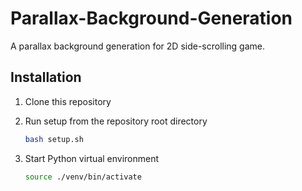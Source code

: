 # Parallax-Background-Generation

A parallax background generation for 2D side-scrolling game.

## Installation

1. Clone this repository

2. Run setup from the repository root directory

   ```bash
   bash setup.sh
   ```

3. Start Python virtual environment

   ```bash
   source ./venv/bin/activate
   ```
